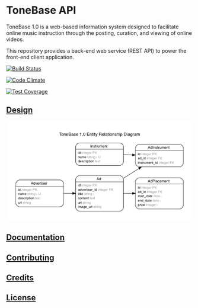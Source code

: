 # ToneBase API

ToneBase 1.0 is a web-based information system designed to facilitate online music instruction through the posting, curation, and viewing of online videos.

This repository provides a back-end web service (REST API) to power the front-end client application.

[![Build Status](https://travis-ci.org/travis-ci/travis-web.svg?branch=master)](https://travis-ci.org/travis-ci/travis-web)

[![Code Climate](https://codeclimate.com/github/data-creative/tonebase-api/badges/gpa.svg)](https://codeclimate.com/github/data-creative/tonebase-api)

[![Test Coverage](https://codeclimate.com/github/data-creative/tonebase-api/badges/coverage.svg)](https://codeclimate.com/github/data-creative/tonebase-api/coverage)

## [Design](/design)

![a system domain model depicting entities as boxes and their relationships as connecting lines](/erd.png)

## [Documentation](/DOCS.md)

## [Contributing](/CONTRIBUTING.md)

## [Credits](/CREDITS.md)

## [License](/LICENSE.md)
